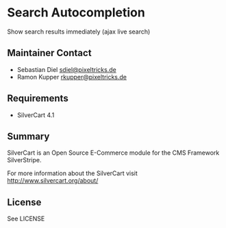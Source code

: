 # Search Autocompletion
Show search results immediately (ajax live search)

## Maintainer Contact
* Sebastian Diel <sdiel@pixeltricks.de>
* Ramon Kupper <rkupper@pixeltricks.de>

## Requirements
* SilverCart 4.1

## Summary
SilverCart is an Open Source E-Commerce module for the CMS Framework SilverStripe.

For more information about the SilverCart visit http://www.silvercart.org/about/

## License
See LICENSE
